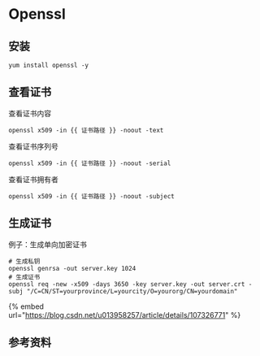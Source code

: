 # Openssl

## 安装

```text
yum install openssl -y
```

## 查看证书

查看证书内容

```text
openssl x509 -in {{ 证书路径 }} -noout -text
```

查看证书序列号

```text
openssl x509 -in {{ 证书路径 }} -noout -serial
```

查看证书拥有者

```text
openssl x509 -in {{ 证书路径 }} -noout -subject
```

## 生成证书

例子：生成单向加密证书

```text
# 生成私钥
openssl genrsa -out server.key 1024
# 生成证书
openssl req -new -x509 -days 3650 -key server.key -out server.crt -subj "/C=CN/ST=yourprovince/L=yourcity/O=yourorg/CN=yourdomain"
```

{% embed url="https://blog.csdn.net/u013958257/article/details/107326771" %}



## 参考资料



